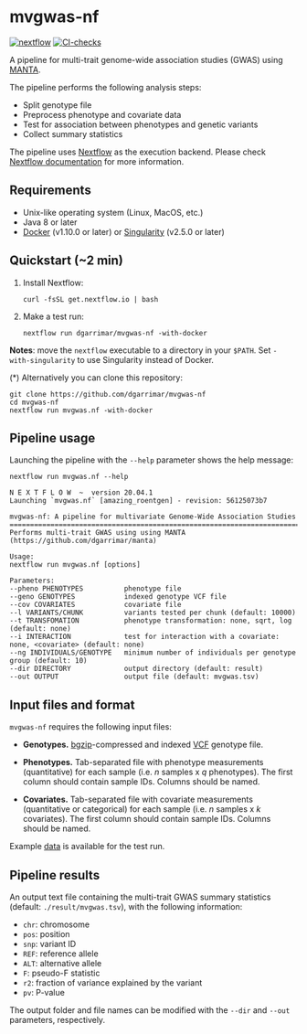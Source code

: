 # mvgwas-nf

[![nextflow](https://img.shields.io/badge/nextflow-%E2%89%A520.04.1-blue.svg)](http://nextflow.io)
[![CI-checks](https://github.com/guigolab/sqtlseeker2-nf/actions/workflows/ci.yaml/badge.svg)](https://github.com/guigolab/sqtlseeker2-nf/actions/workflows/ci.yaml)

A pipeline for multi-trait genome-wide association studies (GWAS) using [MANTA](https://github.com/dgarrimar/manta).

The pipeline performs the following analysis steps:

* Split genotype file 
* Preprocess phenotype and covariate data
* Test for association between phenotypes and genetic variants
* Collect summary statistics

The pipeline uses [Nextflow](http://www.nextflow.io) as the execution backend. Please check [Nextflow documentation](http://www.nextflow.io/docs/latest/index.html) for more information.

## Requirements

- Unix-like operating system (Linux, MacOS, etc.)
- Java 8 or later 
- [Docker](https://www.docker.com/) (v1.10.0 or later) or [Singularity](http://singularity.lbl.gov) (v2.5.0 or later)

## Quickstart (~2 min)

1. Install Nextflow:
    ```
    curl -fsSL get.nextflow.io | bash
    ```

2. Make a test run:
    ```
    nextflow run dgarrimar/mvgwas-nf -with-docker
    ```

**Notes**: move the `nextflow` executable to a directory in your `$PATH`. Set `-with-singularity` to use Singularity instead of Docker. 

(*) Alternatively you can clone this repository:
```
git clone https://github.com/dgarrimar/mvgwas-nf
cd mvgwas-nf
nextflow run mvgwas.nf -with-docker
```

## Pipeline usage

Launching the pipeline with the `--help` parameter shows the help message:

```
nextflow run mvgwas.nf --help
```

```
N E X T F L O W  ~  version 20.04.1
Launching `mvgwas.nf` [amazing_roentgen] - revision: 56125073b7

mvgwas-nf: A pipeline for multivariate Genome-Wide Association Studies
==============================================================================================
Performs multi-trait GWAS using using MANTA (https://github.com/dgarrimar/manta)

Usage:
nextflow run mvgwas.nf [options]

Parameters:
--pheno PHENOTYPES          phenotype file
--geno GENOTYPES            indexed genotype VCF file
--cov COVARIATES            covariate file
--l VARIANTS/CHUNK          variants tested per chunk (default: 10000)
--t TRANSFOMATION           phenotype transformation: none, sqrt, log (default: none)
--i INTERACTION             test for interaction with a covariate: none, <covariate> (default: none)
--ng INDIVIDUALS/GENOTYPE   minimum number of individuals per genotype group (default: 10)
--dir DIRECTORY             output directory (default: result)
--out OUTPUT                output file (default: mvgwas.tsv)
```

## Input files and format

`mvgwas-nf` requires the following input files:

* **Genotypes.** 
[bgzip](http://www.htslib.org/doc/bgzip.html)-compressed and indexed [VCF](https://samtools.github.io/hts-specs/VCFv4.3.pdf) genotype file.

* **Phenotypes.**
Tab-separated file with phenotype measurements (quantitative) for each sample (i.e. *n* samples x *q* phenotypes).
The first column should contain sample IDs. Columns should be named.

* **Covariates.**
Tab-separated file with covariate measurements (quantitative or categorical) for each sample (i.e. *n* samples x *k* covariates). 
The first column should contain sample IDs. Columns should be named. 

Example [data](data) is available for the test run.

## Pipeline results

An output text file containing the multi-trait GWAS summary statistics (default: `./result/mvgwas.tsv`), with the following information:

* `chr`: chromosome
* `pos`: position
* `snp`: variant ID
* `REF`: reference allele
* `ALT`: alternative allele
* `F`: pseudo-F statistic
* `r2`: fraction of variance explained by the variant
* `pv`: P-value

The output folder and file names can be modified with the `--dir` and `--out` parameters, respectively.
